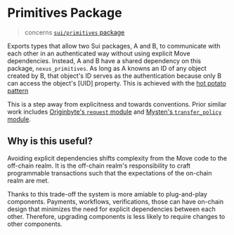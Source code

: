 # Primitives Package

> concerns [`sui/primitives` package][repo-primitives-package]

Exports types that allow two Sui packages, A and B, to communicate with each other in an authenticated way without using explicit Move dependencies.
Instead, A and B have a shared dependency on this package, `nexus_primitives`.
As long as A knowns an ID of any object created by B, that object's ID serves as the authentication because only B can access the object's [UID] property.
This is achieved with the [hot potato pattern][move-hot-potato]

This is a step away from explicitness and towards conventions.
Prior similar work includes [Originbyte's `request` module][ob-request-module] and [Mysten's `transfer_policy` module][sui-transfer-policy].

## Why is this useful?

Avoiding explicit dependencies shifts complexity from the Move code to the off-chain realm.
It is the off-chain realm's responsibility to craft programmable transactions such that the expectations of the on-chain realm are met.

Thanks to this trade-off the system is more amiable to plug-and-play components.
Payments, workflows, verifications, those can have on-chain design that minimizes the need for explicit dependencies between each other.
Therefore, upgrading components is less likely to require changes to other components.

<!-- List of References -->

[repo-primitives-package]: https://github.com/Talus-Network/nexus-next/tree/main/sui/primitives
[move-hot-potato]: https://move-book.com/programmability/hot-potato-pattern.html
[ob-request-module]: https://github.com/Origin-Byte/nft-protocol/tree/main/contracts/request/sources/request
[sui-transfer-policy]: https://github.com/MystenLabs/sui/blob/main/crates/sui-framework/packages/sui-framework/sources/kiosk/transfer_policy.move
